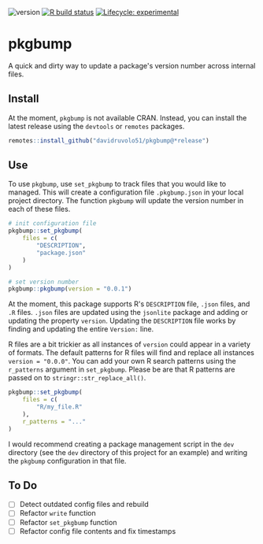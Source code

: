 <!-- badges: start --->
![version](https://img.shields.io/github/package-json/v/davidruvolo51/pkgbump/prod)
[![R build status](https://github.com/davidruvolo51/pkgbump/workflows/R-CMD-check/badge.svg)](https://github.com/davidruvolo51/pkgbump/actions)
[![Lifecycle: experimental](https://img.shields.io/badge/lifecycle-experimental-orange.svg)](https://lifecycle.r-lib.org/articles/stages.html#experimental)
<!-- badges: end --->

# pkgbump

A quick and dirty way to update a package's version number across internal files.

## Install

At the moment, `pkgbump` is not available CRAN. Instead, you can install the latest release using the `devtools` or `remotes` packages.

```r
remotes::install_github("davidruvolo51/pkgbump@*release")
```

## Use

To use `pkgbump`, use `set_pkgbump` to track files that you would like to managed. This will create a configuration file `.pkgbump.json` in your local project directory. The function `pkgbump` will update the version number in each of these files.

```r
# init configuration file
pkgbump::set_pkgbump(
    files = c(
        "DESCRIPTION",
        "package.json"
    )
)

# set version number
pkgbump::pkgbump(version = "0.0.1")
```

At the moment, this package supports R's `DESCRIPTION` file, `.json` files, and `.R` files. `.json` files are updated using the `jsonlite` package and adding or updating the property `version`. Updating the `DESCRIPTION` file works by finding and updating the entire `Version:` line.

R files are a bit trickier as all instances of `version` could appear in a variety of formats. The default patterns for R files will find and replace all instances `version = "0.0.0"`. You can add your own R search patterns using the `r_patterns` argument in `set_pkgbump`. Please be are that R patterns are passed on to `stringr::str_replace_all()`.

```r
pkgbump::set_pkgbump(
    files = c(
        "R/my_file.R"
    ),
    r_patterns = "..."
)
```

I would recommend creating a package management script in the `dev` directory (see the `dev` directory of this project for an example) and writing the `pkgbump` configuration in that file.

## To Do

- [ ] Detect outdated config files and rebuild
- [ ] Refactor `write` function
- [ ] Refactor `set_pkgbump` function
- [ ] Refactor config file contents and fix timestamps
